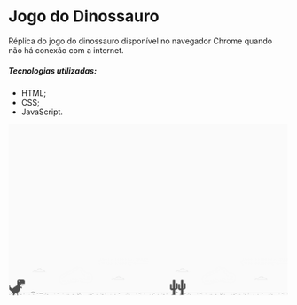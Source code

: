 # Jogo do Dinossauro

Réplica do jogo do dinossauro disponível no navegador Chrome quando não há conexão com a internet.


##### Tecnologias utilizadas:
* HTML;
* CSS;
* JavaScript.


![Imagem da prévia do jogo](./images/capa.png)
